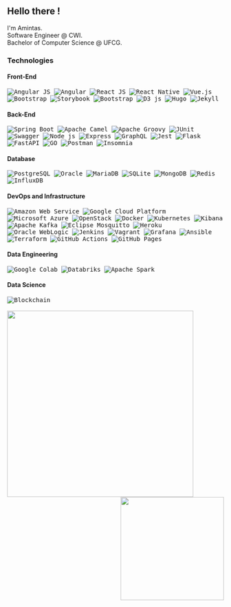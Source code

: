 
  
## Hello there !


I'm Amintas.<br>
Software Engineer @ CWI.<br>
Bachelor of Computer Science @ UFCG.<br>

### Technologies

#### Front-End
<samp>
<img alt="Angular JS" src="https://img.shields.io/badge/-Angular JS-e23237?style=for-the-badge&logo=angular&logoColor=white" />
<img alt="Angular" src="https://img.shields.io/badge/-Angular-dd0031?style=for-the-badge&logo=angular&logoColor=white" />
<img alt="React JS" src="https://img.shields.io/badge/-React JS-45b8d8?style=for-the-badge&logo=react&logoColor=white" />
<img alt="React Native" src="https://img.shields.io/badge/-React Native-764ABC?style=for-the-badge&logo=react&logoColor=white" />
<img alt="Vue.js" src="https://img.shields.io/badge/-Vue.js-4fc08d?style=for-the-badge&logo=vue.js&logoColor=white" />
<img alt="Bootstrap" src="https://img.shields.io/badge/-Bootstrap-7952B3?style=for-the-badge&logo=bootstrap&logoColor=white" />
<img alt="Storybook" src="https://img.shields.io/badge/-Storybook-FF4785?style=for-the-badge&logo=storybook&logoColor=white" />
<img alt="Bootstrap" src="https://img.shields.io/badge/-Expo-000020?style=for-the-badge&logo=expo&logoColor=white" />
<img alt="D3 js" src="https://img.shields.io/badge/-D3 js-F9A03C?style=for-the-badge&logo=d3.js&logoColor=white" />
<img alt="Hugo" src="https://img.shields.io/badge/-Hugo-FF4088?style=for-the-badge&logo=hugo&logoColor=white" />
<img alt="Jekyll" src="https://img.shields.io/badge/-Jekyll-cc0000?style=for-the-badge&logo=jekyll&logoColor=white" />
</samp>

#### Back-End
<samp>
<img alt="Spring Boot" src="https://img.shields.io/badge/-Spring Boot-6DB33F?style=for-the-badge&logo=spring&logoColor=white" />
<img alt="Apache Camel" src="https://img.shields.io/badge/-Apache Camel-EC6813?style=for-the-badge&logo=ocaml&logoColor=white" />
<img alt="Apache Groovy" src="https://img.shields.io/badge/-Apache Groovy-4298B8?style=for-the-badge&logo=apachegroovy&logoColor=white" />
<img alt="JUnit" src="https://img.shields.io/badge/-JUnit 5-25A162?style=for-the-badge&logo=junit5&logoColor=white" />
<img alt="Swagger" src="https://img.shields.io/badge/-Swagger-77D228?style=for-the-badge&logo=swagger&logoColor=white" />
<img alt="Node js" src="https://img.shields.io/badge/-Node js-43853d?style=for-the-badge&logo=Node.js&logoColor=white" />
<img alt="Express" src="https://img.shields.io/badge/-Express-000000?style=for-the-badge&logo=Express&logoColor=white" />
<img alt="GraphQL" src="https://img.shields.io/badge/-GraphQL-E434AA?style=for-the-badge&logo=GraphQL&logoColor=white" />
<img alt="Jest" src="https://img.shields.io/badge/-Jest-C21325?style=for-the-badge&logo=jest&logoColor=white" />
<img alt="Flask" src="https://img.shields.io/badge/-Flask-000000?style=for-the-badge&logo=flask&logoColor=white" />
<img alt="FastAPI" src="https://img.shields.io/badge/-FastAPI-009688?style=for-the-badge&logo=fastapi&logoColor=white" />
<img alt="GO" src="https://img.shields.io/badge/-GO-00add8?style=for-the-badge&logo=go&logoColor=white" />
<img alt="Postman" src="https://img.shields.io/badge/-Postman-FF6C37?style=for-the-badge&logo=postman&logoColor=white" />
<img alt="Insomnia" src="https://img.shields.io/badge/-Insomnia-5849BE?style=for-the-badge&logo=insomnia&logoColor=white" />
</samp>

#### Database
<samp>
<img alt="PostgreSQL" src="https://img.shields.io/badge/-PostgreSQL-336791?style=for-the-badge&logo=postgresql&logoColor=white" />
<img alt="Oracle" src="https://img.shields.io/badge/-Oracle-F80000?style=for-the-badge&logo=linux-foundation&logoColor=white" />
<img alt="MariaDB" src="https://img.shields.io/badge/-Maria DB-003545?style=for-the-badge&logo=mariadb&logoColor=white" />
<img alt="SQLite" src="https://img.shields.io/badge/-SQLite-003B57?style=for-the-badge&logo=sqlite&logoColor=white" />
<img alt="MongoDB" src="https://img.shields.io/badge/-Mongo DB-13aa52?style=for-the-badge&logo=mongodb&logoColor=white" />
<img alt="Redis" src="https://img.shields.io/badge/-Redis-FF4438?style=for-the-badge&logo=redis&logoColor=white" />
<img alt="InfluxDB" src="https://img.shields.io/badge/-Influx DB-22ADF6?style=for-the-badge&logo=influxdb&logoColor=white" />
</samp>

#### DevOps and Infrastructure
<samp>
<img alt="Amazon Web Service" src="https://img.shields.io/badge/-Amazon Web Service-232f3e?style=for-the-badge&logo=amazonwebservices&logoColor=white" />
<img alt="Google Cloud Platform" src="https://img.shields.io/badge/-Google Cloud Platform-4285F4?style=for-the-badge&logo=googlecloud&logoColor=white" />
<img alt="Microsoft Azure" src="https://img.shields.io/badge/-Microsoft Azure-0078D4?style=for-the-badge&logo=codesandbox&logoColor=white" />
<img alt="OpenStack" src="https://img.shields.io/badge/-OpenStack-ED1944?style=for-the-badge&logo=openstack&logoColor=white" />
<img alt="Docker" src="https://img.shields.io/badge/-Docker-46a2f1?style=for-the-badge&logo=docker&logoColor=white" />
<img alt="Kubernetes" src="https://img.shields.io/badge/-Kubernetes-1a73e8?style=for-the-badge&logo=kubernetes&logoColor=white" />
<img alt="Kibana" src="https://img.shields.io/badge/-Kibana-005571?style=for-the-badge&logo=kibana&logoColor=white" />
<img alt="Apache Kafka" src="https://img.shields.io/badge/-Apache Kafka-000000?style=for-the-badge&logo=apache-kafka&logoColor=white" />
<img alt="Eclipse Mosquitto" src="https://img.shields.io/badge/-Eclipse Mosquitto-3C5280?style=for-the-badge&logo=eclipse-mosquitto&logoColor=white" />
<img alt="Heroku" src="https://img.shields.io/badge/-heroku-430098?style=for-the-badge&logo=heroku&logoColor=white" />
<img alt="Oracle WebLogic" src="https://img.shields.io/badge/-Oracle WebLogic-F80000?style=for-the-badge&logo=linux-foundation&logoColor=white" />
<img alt="Jenkins" src="https://img.shields.io/badge/-Jenkins-D24939?style=for-the-badge&logo=jenkins&logoColor=white" />
<img alt="Vagrant" src="https://img.shields.io/badge/-Vagrant-1563FF?style=for-the-badge&logo=vagrant&logoColor=white" />
<img alt="Grafana" src="https://img.shields.io/badge/-Grafana-F46800?style=for-the-badge&logo=grafana&logoColor=white" />
<img alt="Ansible" src="https://img.shields.io/badge/-Ansible-000000?style=for-the-badge&logo=ansible&logoColor=white" />
<img alt="Terraform" src="https://img.shields.io/badge/-Terraform-623CE4?style=for-the-badge&logo=terraform&logoColor=white" />
<img alt="GitHub Actions" src="https://img.shields.io/badge/-GitHub Actions-2088FF?style=for-the-badge&logo=github-actions&logoColor=white" />
<img alt="GitHub Pages" src="https://img.shields.io/badge/-GitHub Pages-181717?style=for-the-badge&logo=github&logoColor=white" />
</samp>

 #### Data Engineering
<samp>
<img alt="Google Colab" src="https://img.shields.io/badge/-Google Colab-F9AB00?style=for-the-badge&logo=googlecolab&logoColor=white" />
<img alt="Databriks" src="https://img.shields.io/badge/-Databricks-FF3621?style=for-the-badge&logo=databricks&logoColor=white" />
<img alt="Apache Spark" src="https://img.shields.io/badge/-Apache Spark-E25A1C?style=for-the-badge&logo=apachespark&logoColor=white" />
</samp>

#### Data Science
  
<samp>
<img alt="Blockchain" src="https://img.shields.io/badge/-Blockchain-121D33?style=for-the-badge&logo=blockchain.com&logoColor=white" />
</samp>

<br>
<br>

<samp>
<a>
  <img align="left" src="https://github-readme-stats.anuraghazra1.vercel.app/api/?username=amintasvrp&show_icons=true&theme=jolly&count_private=true&line_height=22&card_width=244" width="433" />
  <img align="right" src="https://github-readme-stats.anuraghazra1.vercel.app/api/top-langs/?username=amintasvrp&show_icons=true&theme=jolly&layout=compact&card_width=244&langs_count=8" width="240" />
</a>
</samp>
